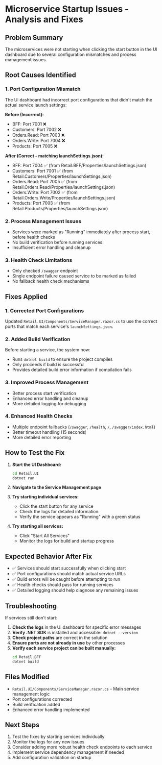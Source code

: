# Microservice Startup Issues - Analysis and Fixes

## Problem Summary
The microservices were not starting when clicking the start button in the UI dashboard due to several configuration mismatches and process management issues.

## Root Causes Identified

### 1. Port Configuration Mismatch
The UI dashboard had incorrect port configurations that didn't match the actual service launch settings:

**Before (Incorrect):**
- BFF: Port 7001 ❌
- Customers: Port 7002 ❌  
- Orders.Read: Port 7003 ❌
- Orders.Write: Port 7004 ❌
- Products: Port 7005 ❌

**After (Correct - matching launchSettings.json):**
- BFF: Port 7004 ✅ (from Retail.BFF/Properties/launchSettings.json)
- Customers: Port 7001 ✅ (from Retail.Customers/Properties/launchSettings.json)
- Orders.Read: Port 7005 ✅ (from Retail.Orders.Read/Properties/launchSettings.json)
- Orders.Write: Port 7002 ✅ (from Retail.Orders.Write/Properties/launchSettings.json)
- Products: Port 7003 ✅ (from Retail.Products/Properties/launchSettings.json)

### 2. Process Management Issues
- Services were marked as "Running" immediately after process start, before health checks
- No build verification before running services
- Insufficient error handling and cleanup

### 3. Health Check Limitations
- Only checked `/swagger` endpoint
- Single endpoint failure caused service to be marked as failed
- No fallback health check mechanisms

## Fixes Applied

### 1. Corrected Port Configurations
Updated `Retail.UI/Components/ServiceManager.razor.cs` to use the correct ports that match each service's `launchSettings.json`.

### 2. Added Build Verification
Before starting a service, the system now:
- Runs `dotnet build` to ensure the project compiles
- Only proceeds if build is successful
- Provides detailed build error information if compilation fails

### 3. Improved Process Management
- Better process start verification
- Enhanced error handling and cleanup
- More detailed logging for debugging

### 4. Enhanced Health Checks
- Multiple endpoint fallbacks (`/swagger`, `/health`, `/`, `/swagger/index.html`)
- Better timeout handling (15 seconds)
- More detailed error reporting

## How to Test the Fix

1. **Start the UI Dashboard:**
   ```bash
   cd Retail.UI
   dotnet run
   ```

2. **Navigate to the Service Management page**

3. **Try starting individual services:**
   - Click the start button for any service
   - Check the logs for detailed information
   - Verify the service appears as "Running" with a green status

4. **Try starting all services:**
   - Click "Start All Services"
   - Monitor the logs for build and startup progress

## Expected Behavior After Fix

- ✅ Services should start successfully when clicking start
- ✅ Port configurations should match actual service URLs
- ✅ Build errors will be caught before attempting to run
- ✅ Health checks should pass for running services
- ✅ Detailed logging should help diagnose any remaining issues

## Troubleshooting

If services still don't start:

1. **Check the logs** in the UI dashboard for specific error messages
2. **Verify .NET SDK** is installed and accessible: `dotnet --version`
3. **Check project paths** are correct in the solution
4. **Ensure ports are not already in use** by other processes
5. **Verify each service project can be built manually:**
   ```bash
   cd Retail.BFF
   dotnet build
   ```

## Files Modified

- `Retail.UI/Components/ServiceManager.razor.cs` - Main service management logic
- Port configurations corrected
- Build verification added
- Enhanced error handling implemented

## Next Steps

1. Test the fixes by starting services individually
2. Monitor the logs for any new issues
3. Consider adding more robust health check endpoints to each service
4. Implement service dependency management if needed
5. Add configuration validation on startup
